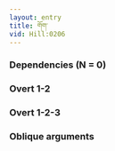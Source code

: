 ```yaml
---
layout: entry
title: གོག་
vid: Hill:0206
---
```

### Dependencies (N = 0)


### Overt 1-2


### Overt 1-2-3


### Oblique arguments
